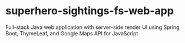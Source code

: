 # superhero-sightings-fs-web-app
 Full-stack Java web application with server-side render UI using Spring Boot, ThymeLeaf, and Google Maps API for JavaScript.

